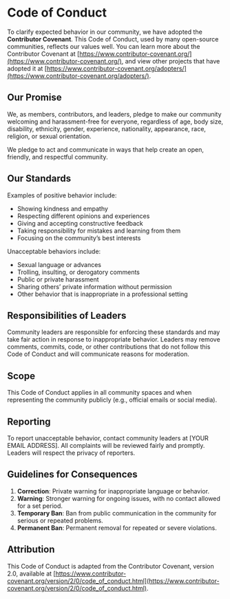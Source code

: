 # Code of Conduct

To clarify expected behavior in our community, we have adopted the **Contributor Covenant**. This Code of Conduct, used by many open-source communities, reflects our values well. You can learn more about the Contributor Covenant at [https://www.contributor-covenant.org/](https://www.contributor-covenant.org/), and view other projects that have adopted it at [https://www.contributor-covenant.org/adopters/](https://www.contributor-covenant.org/adopters/).

## Our Promise

We, as members, contributors, and leaders, pledge to make our community welcoming and harassment-free for everyone, regardless of age, body size, disability, ethnicity, gender, experience, nationality, appearance, race, religion, or sexual orientation.

We pledge to act and communicate in ways that help create an open, friendly, and respectful community.

## Our Standards

Examples of positive behavior include:

- Showing kindness and empathy
- Respecting different opinions and experiences
- Giving and accepting constructive feedback
- Taking responsibility for mistakes and learning from them
- Focusing on the community’s best interests

Unacceptable behaviors include:

- Sexual language or advances
- Trolling, insulting, or derogatory comments
- Public or private harassment
- Sharing others’ private information without permission
- Other behavior that is inappropriate in a professional setting

## Responsibilities of Leaders

Community leaders are responsible for enforcing these standards and may take fair action in response to inappropriate behavior. Leaders may remove comments, commits, code, or other contributions that do not follow this Code of Conduct and will communicate reasons for moderation.

## Scope

This Code of Conduct applies in all community spaces and when representing the community publicly (e.g., official emails or social media).

## Reporting

To report unacceptable behavior, contact community leaders at [YOUR EMAIL ADDRESS]. All complaints will be reviewed fairly and promptly. Leaders will respect the privacy of reporters.

## Guidelines for Consequences

1. **Correction**: Private warning for inappropriate language or behavior.
2. **Warning**: Stronger warning for ongoing issues, with no contact allowed for a set period.
3. **Temporary Ban**: Ban from public communication in the community for serious or repeated problems.
4. **Permanent Ban**: Permanent removal for repeated or severe violations.

## Attribution

This Code of Conduct is adapted from the Contributor Covenant, version 2.0, available at [https://www.contributor-covenant.org/version/2/0/code_of_conduct.html](https://www.contributor-covenant.org/version/2/0/code_of_conduct.html).
